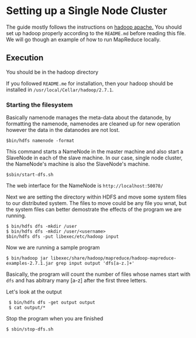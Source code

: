 # Setting up a Single Node Cluster
The guide mostly follows the instructions on [hadoop apache.](http://hadoop.apache.org/docs/current/hadoop-project-dist/hadoop-common/SingleCluster.html)
You should set up hadoop properly according to the `README.md` before reading this file.
We will go though an example of how to run MapReduce locally.

## Execution
You should be in the hadoop directory

If you followed `README.me` for installation, then your hadoop should be
installed in ```/usr/local/Cellar/hadoop/2.7.1```.

### Starting the filesystem
Basically namenode manages the meta-data about the datanode, by formatting the namenode,
namenodes are cleaned up for new operation however the data in the datanodes are not lost.
```
$bin/hdfs namenode -format
```

This command starts a NameNode in the master machine and also start a SlaveNode
in each of the slave machine. In our case, single node cluster, the NameNode's machine is also the
SlaveNode's machine.
```
$sbin/start-dfs.sh
```

The web interface for the NameNode is ```http://localhost:50070/```

Next we are setting the directory within HDFS and move some system files to
our distributed system. The files to move could be any file you wnat, but the system
files can better demostrate the effects of the program we are running.
```
$ bin/hdfs dfs -mkdir /user
$ bin/hdfs dfs -mkdir /user/<username>
$bin/hdfs dfs -put libexec/etc/hadoop input
```

Now we are running a sample program
```
$ bin/hadoop jar libexec/share/hadoop/mapreduce/hadoop-mapreduce-examples-2.7.1.jar grep input output 'dfs[a-z.]+'
```
Basically, the program will count the number of files whose names start with `dfs` and has abitrary many [a-z] after the
first three letters.

Let's look at the output

```
 $ bin/hdfs dfs -get output output
 $ cat output/*
 ```

Stop the program when you are finished
```
$ sbin/stop-dfs.sh
```

